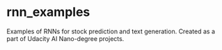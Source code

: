# rnn_examples
Examples of RNNs for stock prediction and text generation. Created as a part of Udacity AI Nano-degree projects.
